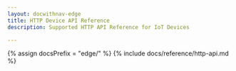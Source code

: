 ```yaml
---
layout: docwithnav-edge
title: HTTP Device API Reference
description: Supported HTTP API Reference for IoT Devices

---
```


{% assign docsPrefix = "edge/" %}
{% include docs/reference/http-api.md %}
